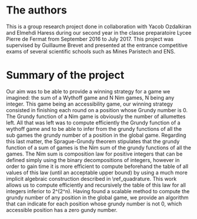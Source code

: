 # The authors

This is a group research project done in collaboration with Yacob Ozdalkiran and Elmehdi Haress during our second year in the classe preparatoire Lycee Pierre de Fermat from September 2016 to July 2017. This project was supervised by Guillaume Brevet and presented at the entrance competitive exams of several scientific schools such as Mines Paristech and ENS. 

# Summary of the project
Our aim was to be able to provide a winning strategy for a game we imagined: the sum of a Wythoff game and N Nim games, N being any integer. This game being an accessibility game, our winning strategy consisted in finishing each round on a position whose Grundy number is 0. The Grundy function of a Nim game is obviously the number of allumettes left. All that was left was to compute efficiently the Grundy function of a wythoff game and to be able to infer from the grundy functions of all the sub games the grundy number of a position in the global game. Regarding this last matter, the Sprague-Grundy theorem stipulates that the grundy function of a sum of games is the Nim sum of the grundy functions of all the games. The Nim sum is composition law for positive integers that can be defined simply using the binary decompositions of integers, however in order to gain time it is more efficient to compute beforehand the table of all values of this law (until an acceptable upper bound) by using a much more implicit algebraic construction described in \ref_quadrature. This work allows us to compute efficiently and recursively the table of this law for all integers inferior to 2^(2^n). Having found a scalable method to compute the grundy number of any position in the global game, we provide an algorithm that can indicate for each position whose grundy number is not 0, which accessible position has a zero gundy number.

